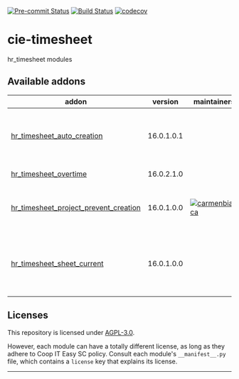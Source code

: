 
<!-- /!\ Non OCA Context : Set here the badge of your runbot / runboat instance. -->
[![Pre-commit Status](https://github.com/coopiteasy/cie-timesheet/actions/workflows/pre-commit.yml/badge.svg?branch=16.0)](https://github.com/coopiteasy/cie-timesheet/actions/workflows/pre-commit.yml?query=branch%3A16.0)
[![Build Status](https://github.com/coopiteasy/cie-timesheet/actions/workflows/test.yml/badge.svg?branch=16.0)](https://github.com/coopiteasy/cie-timesheet/actions/workflows/test.yml?query=branch%3A16.0)
[![codecov](https://codecov.io/gh/coopiteasy/cie-timesheet/branch/16.0/graph/badge.svg)](https://codecov.io/gh/coopiteasy/cie-timesheet)
<!-- /!\ Non OCA Context : Set here the badge of your translation instance. -->

<!-- /!\ do not modify above this line -->

# cie-timesheet

hr_timesheet modules

<!-- /!\ do not modify below this line -->

<!-- prettier-ignore-start -->

[//]: # (addons)

Available addons
----------------
addon | version | maintainers | summary
--- | --- | --- | ---
[hr_timesheet_auto_creation](hr_timesheet_auto_creation/) | 16.0.1.0.1 |  | Create weekly timesheets for employees automatically
[hr_timesheet_overtime](hr_timesheet_overtime/) | 16.0.2.1.0 |  | Overtime Calculation
[hr_timesheet_project_prevent_creation](hr_timesheet_project_prevent_creation/) | 16.0.1.0.0 | [![carmenbianca](https://github.com/carmenbianca.png?size=30px)](https://github.com/carmenbianca) | Prevent creation of projects and tasks from timesheets.
[hr_timesheet_sheet_current](hr_timesheet_sheet_current/) | 16.0.1.0.0 |  | Allow to access the current timesheet sheet directly from the menu

[//]: # (end addons)

<!-- prettier-ignore-end -->

## Licenses

This repository is licensed under [AGPL-3.0](LICENSE).

However, each module can have a totally different license, as long as they adhere to Coop IT Easy SC
policy. Consult each module's `__manifest__.py` file, which contains a `license` key
that explains its license.

----
<!-- /!\ Non OCA Context : Set here the full description of your organization. -->
